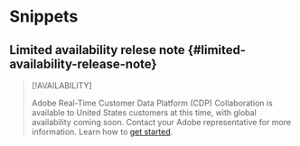 # Snippets

## Limited availability relese note {#limited-availability-release-note}

>[!AVAILABILITY]
>
>Adobe Real-Time Customer Data Platform (CDP) Collaboration is available to United States customers at this time, with global availability coming soon. Contact your Adobe representative for more information. Learn how to [get started](/help/guide/home.md#get-started).


